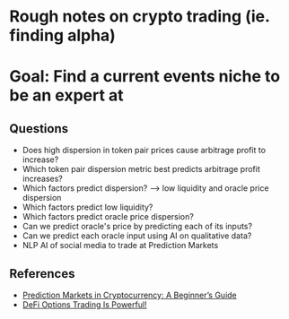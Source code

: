 # Rough notes on crypto trading (ie. finding alpha)

# Goal: Find a current events niche to be an expert at

## Questions

- Does high dispersion in token pair prices cause arbitrage profit to increase?
- Which token pair dispersion metric best predicts arbitrage profit increases?
- Which factors predict dispersion? --> low liquidity and oracle price dispersion
- Which factors predict low liquidity?
- Which factors predict oracle price dispersion? 
- Can we predict oracle's price by predicting each of its inputs?
- Can we predict each oracle input using AI on qualitative data?
- NLP AI of social media to trade at Prediction Markets

## References

- [Prediction Markets in Cryptocurrency: A Beginner’s Guide](https://medium.com/geekculture/prediction-markets-in-cryptocurrency-a-beginners-guide-f113a0c824f7)
- [DeFi Options Trading Is Powerful!](https://twitter.com/Panoptic_xyz/status/1628530117118169088)


